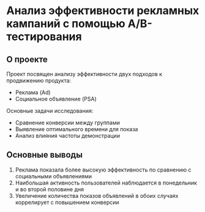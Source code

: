 # Анализ эффективности рекламных кампаний с помощью A/B-тестирования

## О проекте
Проект посвящен анализу эффективности двух подходов к продвижению продукта:
- Реклама (Ad)
- Социальное объявление (PSA)

Основные задачи исследования:
- Сравнение конверсии между группами
- Выявление оптимального времени для показа
- Анализ влияния частоты демонстрации

## Основные выводы
1. Реклама показала более высокую эффективность по сравнению с социальными объявлениями
2. Наибольшая активность пользователей наблюдается в понедельник и во второй половине дня
3. Увеличение количества показов объявлений в обоих случаях коррелирует с повышением конверсии
